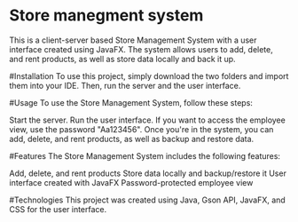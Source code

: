 # Store manegment system

This is a client-server based Store Management System with a user interface created using JavaFX. The system allows users to add, delete, and rent products, as well as store data locally and back it up.

#Installation
To use this project, simply download the two folders and import them into your IDE. Then, run the server and the user interface.

#Usage
To use the Store Management System, follow these steps:

Start the server.
Run the user interface.
If you want to access the employee view, use the password "Aa123456".
Once you're in the system, you can add, delete, and rent products, as well as backup and restore data.

#Features
The Store Management System includes the following features:

Add, delete, and rent products
Store data locally and backup/restore it
User interface created with JavaFX
Password-protected employee view

#Technologies
This project was created using Java, Gson API, JavaFX, and CSS for the user interface.
